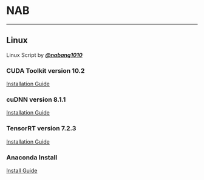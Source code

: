 # NAB
---
## Linux
Linux Script by [***@nabang1010***](https://github.com/nabang1010)

### CUDA Toolkit version 10.2
[Installation Guide](https://developer.nvidia.com/cuda-10.2-download-archive?target_os=Linux&target_arch=x86_64&target_distro=Ubuntu&target_version=1804&target_type=deblocal)

### cuDNN version 8.1.1 
[Installation Guide](https://docs.nvidia.com/deeplearning/cudnn/archives/cudnn-811/install-guide/index.html)

### TensorRT version 7.2.3
[Installation Guide](https://docs.nvidia.com/deeplearning/tensorrt/archives/tensorrt-723/install-guide/index.html#installing-pycuda)

### Anaconda Install
[Install Guide](https://docs.anaconda.com/anaconda/install/linux/)

